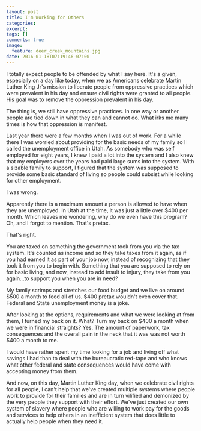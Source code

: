 ```yaml
---
layout: post
title: I'm Working for Others
categories:
excerpt:
tags: []
comments: true
image:
  feature: deer_creek_mountains.jpg
date: 2016-01-18T07:19:46-07:00
---
```

I totally expect people to be offended by what I say here. It's a given, especially on a day like today, when we as Americans celebrate Martin Luther King Jr's mission to liberate people from oppressive practices which were prevalent in his day and ensure civil rights were granted to all people. His goal was to remove the oppression prevalent in his day.

 The thing is, we still have oppressive practices. In one way or another people are tied down in what they can and cannot do. What irks me many times is how that oppression is manifest.

Last year there were a few months when I was out of work. For a while there I was worried about providing for the basic needs of my family so I called the unemployment office in Utah. As somebody who was self employed for eight years, I knew I paid a lot into the system and I also knew that my employers over the years had paid large sums into the system. With a sizable family to support, I figured that the system was supposed to provide some basic standard of living so people could subsist while looking for other employment.

I was wrong.

Apparently there is a maximum amount a person is allowed to have when they are unemployed. In Utah at the time, it was just a little over $400 per month. Which leaves me wondering, why do we even have this program? Oh, and I forgot to mention. That's pretax.

That's right.

You are taxed on something the government took from you via the tax system. It's counted as income and so they take taxes from it again, as if you had earned it as part of your job now, instead of recognizing that they took it from you to begin with. Something that you are supposed to rely on for basic living, and now, instead to add insult to injury, they take from you again...to support you when you are in need?

My family scrimps and stretches our food budget and we live on around $500 a month to feed all of us. $400 pretax wouldn't even cover that. Federal and State unemployment money is a joke.

After looking at the options, requirements and what we were looking at from them, I turned my back on it. What? Turn my back on $400 a month when we were in financial straights? Yes. The amount of paperwork, tax consequences and the overall pain in the neck that it was was not worth $400 a month to me.

I would have rather spent my time looking for a job and living off what savings I had than to deal with the bureaucratic red-tape and who knows what other federal and state consequences would have come with accepting money from them.

And now, on this day, Martin Luther King day, when we celebrate civil rights for all people, I can't help that we've created multiple systems where people work to provide for their families and are in turn vilified and demonized by the very people they support with their effort. We've just created our own system of slavery where people who are willing to work pay for the goods and services to help others in an inefficient system that does little to actually help people when they need it.
